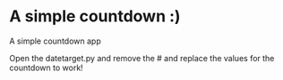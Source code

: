 # A simple countdown :)

A simple countdown app

Open the datetarget.py and remove the # and replace the values for the countdown to work!